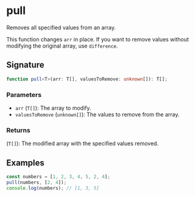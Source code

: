 # pull

Removes all specified values from an array.

This function changes `arr` in place.
If you want to remove values without modifying the original array, use `difference`.

## Signature

```typescript
function pull<T>(arr: T[], valuesToRemove: unknown[]): T[];
```

### Parameters

- `arr` (`T[]`): The array to modify.
- `valuesToRemove` (`unknown[]`): The values to remove from the array.

### Returns

(`T[]`): The modified array with the specified values removed.

## Examples

```typescript
const numbers = [1, 2, 3, 4, 5, 2, 4];
pull(numbers, [2, 4]);
console.log(numbers); // [1, 3, 5]
```
